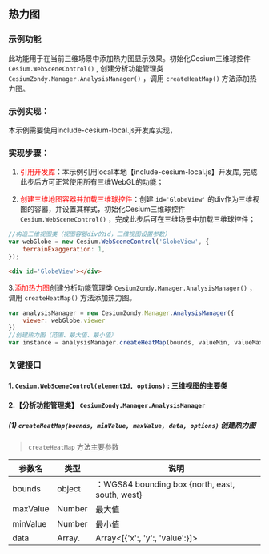 ## 热力图

### 示例功能

此功能用于在当前三维场景中添加热力图显示效果。初始化Cesium三维球控件 `Cesium.WebSceneControl()` , 创建分析功能管理类 `CesiumZondy.Manager.AnalysisManager()` ，调用 `createHeatMap()` 方法添加热力图。

### 示例实现：

本示例需要使用include-cesium-local.js开发库实现，

### 实现步骤：

1. <font color=red>引用开发库</font>：本示例引用local本地【include-cesium-local.js】开发库, 完成此步后方可正常使用所有三维WebGL的功能；

2. <font color=red>创建三维地图容器并加载三维球控件</font>：创建 `id='GlobeView'` 的div作为三维视图的容器，并设置其样式，初始化Cesium三维球控件 `Cesium.WebSceneControl()` ，完成此步后可在三维场景中加载三维球控件；

``` Javascript
//构造三维视图类（视图容器div的id，三维视图设置参数）
var webGlobe = new Cesium.WebSceneControl('GlobeView', {
    terrainExaggeration: 1,
});
```

``` html
<div id='GlobeView'></div>
```

3.<font color=red>添加热力图</font>创建分析功能管理类 `CesiumZondy.Manager.AnalysisManager()` ，调用 `createHeatMap()` 方法添加热力图。

``` Javascript
var analysisManager = new CesiumZondy.Manager.AnalysisManager({
    viewer: webGlobe.viewer
})
//创建热力图（范围、最大值、最小值）
var instance = analysisManager.createHeatMap(bounds, valueMin, valueMax, data, options);
```

### 关键接口

#### 1. `Cesium.WebSceneControl(elementId, options)` : 三维视图的主要类

#### 2.【分析功能管理类】 `CesiumZondy.Manager.AnalysisManager`

##### (1) `createHeatMap(bounds, minValue, maxValue, data, options)` 创建热力图

> `createHeatMap` 方法主要参数

|参数名|类型|说明|
|-|-|-|
|bounds|object|：WGS84 bounding box {north, east, south, west}|
|maxValue|Number|最大值|
|minValue|Number|最小值|
|data|Array.<Array>|Array<[{'x':, 'y':, 'value':}]>|
